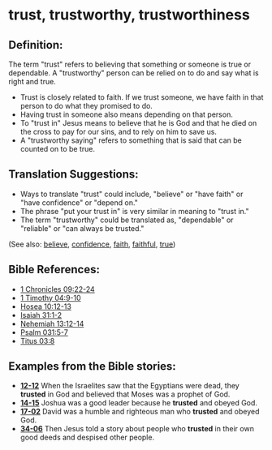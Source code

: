 # trust, trustworthy, trustworthiness #

## Definition: ##

The term "trust" refers to believing that something or someone is true or dependable. A "trustworthy" person can be relied on to do and say what is right and true.

* Trust is closely related to faith. If we trust someone, we have faith in that person to do what they promised to do.
* Having trust in someone also means depending on that person.
* To "trust in" Jesus means to believe that he is God and that he died on the cross to pay for our sins, and to rely on him to save us.
* A "trustworthy saying" refers to something that is said that can be counted on to be true.

## Translation Suggestions: ##

* Ways to translate "trust" could include, "believe" or "have faith" or "have confidence" or "depend on."
* The phrase "put your trust in" is very similar in meaning to "trust in."
* The term "trustworthy" could be translated as, "dependable" or "reliable" or "can always be trusted."

(See also: [believe](../kt/believe.md), [confidence](../kt/confidence.md), [faith](../kt/faith.md), [faithful](../kt/faithful.md), [true](../kt/true.md))

## Bible References: ##

* [1 Chronicles 09:22-24](https://door43.org/en/bible/notes/1ch/09/22)
* [1 Timothy 04:9-10](https://door43.org/en/bible/notes/1ti/04/09)
* [Hosea 10:12-13](https://door43.org/en/bible/notes/hos/10/12)
* [Isaiah 31:1-2](https://door43.org/en/bible/notes/isa/31/01)
* [Nehemiah 13:12-14](https://door43.org/en/bible/notes/neh/13/12)
* [Psalm 031:5-7](https://door43.org/en/bible/notes/psa/031/005)
* [Titus 03:8](https://door43.org/en/bible/notes/tit/03/08)

## Examples from the Bible stories: ##

* __[12-12](https://door43.org/en/obs/notes/frames/12-12)__ When the Israelites saw that the Egyptians were dead, they __trusted__  in God and believed that Moses was a prophet of God.
* __[14-15](https://door43.org/en/obs/notes/frames/14-15)__ Joshua was a good leader because he __trusted__  and obeyed God.
* __[17-02](https://door43.org/en/obs/notes/frames/17-02)__ David was a humble and righteous man who __trusted__  and obeyed God.
* __[34-06](https://door43.org/en/obs/notes/frames/34-06)__ Then Jesus told a story about people who __trusted__  in their own good deeds and despised other people.


